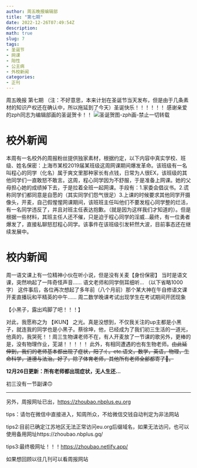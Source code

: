 ```yaml
---
author: 周五晚报编辑部
title: "第七期"
date: 2022-12-26T07:49:54Z
description: 
math: true
slug: 7
tags:
- 圣诞节
- 网课
- 阳性
- 公主病
- 外校新闻
categories:
- 正刊
---
```


周五晚报 第七期
（注：不好意思，本来计划在圣诞节当天发布，但是由于几条素材的知识产权还在确认中，所以拖延到了今天）
​圣诞快乐！！！！！！
​感谢亲爱的zph同志为编辑部画的圣诞贺卡！！
![圣诞贺图-zph画-禁止一切转载](https://onedrive.nbplus.gq/api/raw/?path=/%E5%9B%BE%E5%BA%8A/zhoubao/img/20221226_105042420_iOS.jpg)

# 校外新闻
​本周有一名校外的周报粉丝提供独家素材，根据约定，以下内容中真实学校、班级、姓名保密：
​
​上海市某校2019届某班级这周网课期间爆发革命。该班级有一名叫程心的同学（化名）属于爽文里那种家长有点钱，日常为人很EX，该班级的其他同学们一直敢怒不敢言。
​这周，程心同学因为不舒服，于是准备上网课。她的父母担心她的成绩掉下去，于是拉着全班一起网课。手段有：1.家委会倡议书。2.谎称同学们都同意是自愿的（其实同学们怨气很足）3.上课的时候要求其他同学开摄像头，开麦，自己假惺惺
​网课期间，该班班主任叫他们不要发程心同学整的烂活，有一名同学违反了，并且对班主任表达抱歉。（就是因为这样我们才知道的）。但是根据一些材料，其班主任人还不催，只是迫于程心同学的淫威...
​最终，有一位勇者爆发了，直接私聊怒怼程心同学。该事件在该班级引发轩然大波，目前事态还在继续发展中。

# 校内新闻

​周一语文课上有一位精神小伙在听小说，但是没有关麦【身份保密】
当时是语文课，突然响起了一阵奇怪声音……
语文老师和同学侧耳细听...
（以下省略1000字）
这件事后，各位再次想起了多年前（八个月前）那个某大神在午自修语文课开麦直播玩和平精英的中午……
周二​数学晚课考试出现学生在考试期间开团现象

【小黑子，露出鸡脚了吧！！！】

对此，我愿称之为 【iKUN】 之光。真是没想到，不仅我关注的up主都是小黑子，就连我的同学也是小黑子。蔡徐坤，他，已经成为了我们初三生活的一道光，他真的，我哭死！！
​周三生物课老师不在，有人开麦放了一节课的歌
​另外，更棒的是，没有物理作业，芜湖！！！！！
此外，有相同遭遇的也有生物老师。~~由此延伸到，我们的老师基本都出现了症状，阳了:( 。etc.语文，数学，英语，物理，生命科学，道德与法治。好了，除了体育老师，其他所有老师全部都寄了🙂。~~

**12月26日更新：所有老师都出现症状，无人生还...**

初三没有一节副课🙃

---

​另外，周报网址已出，https://zhoubao.nbplus.eu.org

tips：请勿在微信中直接进入，知周所众，不给微信交钱自动判定为非法网站

tips2:目前已确定江苏地区无法正常访问eu.org后缀域名，如果无法访问，也可以使用备用网址https://zhoubao.nbplus.gq/

tips3:最终极网址！！！https://zhoubao.netlify.app/

​如果想回顾以往几刊可以看周报网站